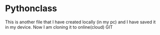 # Pythonclass

This is another file that I have created locally (in my pc) and I have saved it in my device.
Now I am cloning it to online(cloud) GIT
